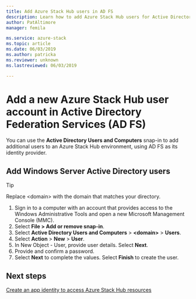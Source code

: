 ```yaml
---
title: Add Azure Stack Hub users in AD FS
description: Learn how to add Azure Stack Hub users for Active Directory Federation Services (AD FS) deployments.
author: PatAltimore
manager: femila

ms.service: azure-stack
ms.topic: article
ms.date: 06/03/2019
ms.author: patricka
ms.reviewer: unknown
ms.lastreviewed: 06/03/2019

---
```

# Add a new Azure Stack Hub user account in Active Directory Federation Services (AD FS)

You can use the **Active Directory Users and Computers** snap-in to add additional users to an Azure Stack Hub environment, using AD FS as its identity provider.

## Add Windows Server Active Directory users
> [!TIP]
> Replace \<domain\> with the domain that matches your directory. 

1. Sign in to a computer with an account that provides access to the Windows Administrative Tools and open a new Microsoft Management Console (MMC).
2. Select **File > Add or remove snap-in**.
3. Select **Active Directory Users and Computers** > **\<domain\>** > **Users**.
4. Select **Action** > **New** > **User**.
5. In New Object - User, provide user details. Select **Next**.
6. Provide and confirm a password.
7. Select **Next** to complete the values. Select **Finish** to create the user.


## Next steps
[Create an app identity to access Azure Stack Hub resources](azure-stack-create-service-principals.md)